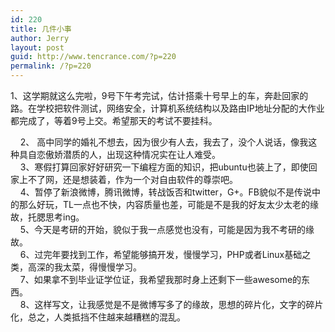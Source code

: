 ```yaml
---
id: 220
title: 几件小事
author: Jerry
layout: post
guid: http://www.tencrance.com/?p=220
permalink: /?p=220
---
```

1、这学期就这么完啦，9号下午考完试，估计搭乘十号早上的车，奔赴回家的路。在学校把软件测试，网络安全，计算机系统结构以及路由IP地址分配的大作业都完成了，等着9号上交。希望那天的考试不要挂科。

<div>
      2、 高中同学的婚礼不想去，因为很少有人去，我去了，没个人说话，像我这种具自恋傲娇潜质的人，出现这种情况实在让人难受。
</div>

<div>
      3、寒假打算回家好好研究一下编程方面的知识，把ubuntu也装上了，即使回家上不了网，还是想装着，作为一个对自由软件的尊崇吧。
</div>

<div>
      4、暂停了新浪微博，腾讯微博，转战饭否和twitter，G+。FB貌似不是传说中的那么好玩，TL一点也不快，内容质量也差，可能是不是我的好友太少太老的缘故，托腮思考ing。
</div>

<div>
      5、今天是考研的开始，貌似于我一点感觉也没有，可能是因为我不考研的缘故。<!--more-->
</div>

<div>
      6、过完年要找到工作，希望能够搞开发，慢慢学习，PHP或者Linux基础之类，高深的我太菜，得慢慢学习。
</div>

<div>
      7、如果拿不到毕业证学位证，我希望我那时身上还剩下一些awesome的东西。
</div>

<div>
      8、这样写文，让我感觉是不是微博写多了的缘故，思想的碎片化，文字的碎片化，总之，人类抵挡不住越来越糟糕的混乱。
</div>
